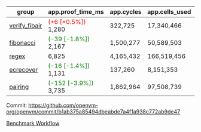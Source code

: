 | group | app.proof_time_ms | app.cycles | app.cells_used | leaf.proof_time_ms | leaf.cycles | leaf.cells_used |
| -- | -- | -- | -- | -- | -- | -- |
| [verify_fibair](https://github.com/openvm-org/openvm/blob/benchmark-results/benchmarks-pr/1775/verify_fibair-b1ab375a85494dbeabde7a4f1a938c772ab9de47.md) |<span style='color: red'>(+6 [+0.5%])</span> 1,280 |  322,725 |  17,340,466 |- | - | - |
| [fibonacci](https://github.com/openvm-org/openvm/blob/benchmark-results/benchmarks-pr/1775/fibonacci-b1ab375a85494dbeabde7a4f1a938c772ab9de47.md) |<span style='color: green'>(-39 [-1.8%])</span> 2,167 |  1,500,277 |  50,589,503 |- | - | - |
| [regex](https://github.com/openvm-org/openvm/blob/benchmark-results/benchmarks-pr/1775/regex-b1ab375a85494dbeabde7a4f1a938c772ab9de47.md) | 6,825 |  4,165,432 |  166,519,456 |- | - | - |
| [ecrecover](https://github.com/openvm-org/openvm/blob/benchmark-results/benchmarks-pr/1775/ecrecover-b1ab375a85494dbeabde7a4f1a938c772ab9de47.md) |<span style='color: green'>(-16 [-1.4%])</span> 1,131 |  137,260 |  8,151,353 |- | - | - |
| [pairing](https://github.com/openvm-org/openvm/blob/benchmark-results/benchmarks-pr/1775/pairing-b1ab375a85494dbeabde7a4f1a938c772ab9de47.md) |<span style='color: green'>(-152 [-3.9%])</span> 3,735 |  1,862,964 |  97,508,739 |- | - | - |


Commit: https://github.com/openvm-org/openvm/commit/b1ab375a85494dbeabde7a4f1a938c772ab9de47

[Benchmark Workflow](https://github.com/openvm-org/openvm/actions/runs/15835544439)
